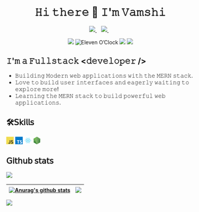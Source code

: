 <div align="center">

###

<h1 align='center'>
     𝙷𝚒 𝚝𝚑𝚎𝚛𝚎 👋 𝙸'𝚖 𝚅𝚊𝚖𝚜𝚑𝚒
</h1>
<p align='center'>

 
  <a href="https://www.linkedin.com/in/vamshi-marepu-003a802a8/" target="_blank">
    <img src="https://img.shields.io/badge/linkedin-%230077B5.svg?&style=for-the-badge&logo=linkedin&logoColor=white" />
  </a>&nbsp;&nbsp;
  <a href="https://www.instagram.com/mr_dazzler_0001/" target="_blank">
    <img src="https://img.shields.io/badge/instagram-%23E4405F.svg?&style=for-the-badge&logo=instagram&logoColor=white" />        
  </a>&nbsp;&nbsp;

</p>

<img src="https://user-images.githubusercontent.com/74038190/229223263-cf2e4b07-2615-4f87-9c38-e37600f8381a.gif" width="180">
<img src="https://user-images.githubusercontent.com/74038190/216122049-276bc7a5-c760-4849-805a-995d8fa6ea13.png" alt="Eleven O’Clock" width="120" />
<img src="https://user-images.githubusercontent.com/74038190/212284087-bbe7e430-757e-4901-90bf-4cd2ce3e1852.gif" width="100">
<img src="https://github.com/Anmol-Baranwal/Cool-GIFs-For-GitHub/assets/74038190/fe8225a5-f084-45cb-9a28-a0c2c8634872" width="200">

</div>

## 𝙸'𝚖  𝚊 𝙵𝚞𝚕𝚕𝚜𝚝𝚊𝚌𝚔 <𝚍𝚎𝚟𝚎𝚕𝚘𝚙𝚎𝚛 />
- 𝙱𝚞𝚒𝚕𝚍𝚒𝚗𝚐 𝙼𝚘𝚍𝚎𝚛𝚗 𝚠𝚎𝚋 𝚊𝚙𝚙𝚕𝚒𝚌𝚊𝚝𝚒𝚘𝚗𝚜 𝚠𝚒𝚝𝚑 𝚝𝚑𝚎 𝙼𝙴𝚁𝙽 𝚜𝚝𝚊𝚌𝚔.
- 𝙻𝚘𝚟𝚎 𝚝𝚘 𝚋𝚞𝚒𝚕𝚍 𝚞𝚜𝚎𝚛 𝚒𝚗𝚝𝚎𝚛𝚏𝚊𝚌𝚎𝚜 𝚊𝚗𝚍 𝚎𝚊𝚐𝚎𝚛𝚕𝚢 𝚠𝚊𝚒𝚝𝚒𝚗𝚐 𝚝𝚘 𝚎𝚡𝚙𝚕𝚘𝚛𝚎 𝚖𝚘𝚛𝚎! 
- 𝙻𝚎𝚊𝚛𝚗𝚒𝚗𝚐 𝚝𝚑𝚎 𝙼𝙴𝚁𝙽 𝚜𝚝𝚊𝚌𝚔 𝚝𝚘 𝚋𝚞𝚒𝚕𝚍 𝚙𝚘𝚠𝚎𝚛𝚏𝚞𝚕 𝚠𝚎𝚋 𝚊𝚙𝚙𝚕𝚒𝚌𝚊𝚝𝚒𝚘𝚗𝚜. 


## 🛠️𝖲𝗄𝗂𝗅𝗅𝗌

<div align="start">
<code><img height="20" alt="javascript" src="https://raw.githubusercontent.com/github/explore/80688e429a7d4ef2fca1e82350fe8e3517d3494d/topics/javascript/javascript.png"></code>
<code><img height="20" alt="typescript" src="https://raw.githubusercontent.com/github/explore/80688e429a7d4ef2fca1e82350fe8e3517d3494d/topics/typescript/typescript.png"></code>
<code><img height="20" alt="react" src="https://raw.githubusercontent.com/github/explore/80688e429a7d4ef2fca1e82350fe8e3517d3494d/topics/react/react.png"></code>
<code><img height="20" alt="nodejs" src="https://raw.githubusercontent.com/github/explore/80688e429a7d4ef2fca1e82350fe8e3517d3494d/topics/nodejs/nodejs.png"></code>

</div>


## 𝖦𝗂𝗍𝗁𝗎𝖻 𝗌𝗍𝖺𝗍𝗌
 <img src="https://user-images.githubusercontent.com/74038190/212284115-f47cd8ff-2ffb-4b04-b5bf-4d1c14c0247f.gif" width="1000">



| <a href="https://github.com/VAMSHI-M817/github-readme-stats"><img align="center" src="https://github-readme-stats.vercel.app/api?username=VAMSHI-M817&show_icons=true&include_all_commits=true&theme=buefy&hide_border=true" alt="Anurag's github stats" /></a> | <a href="https://github.com/VAMSHI-M817/github-readme-stats"><img align="center" src="https://github-readme-stats.vercel.app/api/top-langs/?username=VAMSHI-M817&layout=compact&theme=buefy&hide_border=true" /></a> |
| ------------- | ------------- |


<img src="https://user-images.githubusercontent.com/74038190/212284115-f47cd8ff-2ffb-4b04-b5bf-4d1c14c0247f.gif" width="1000">



